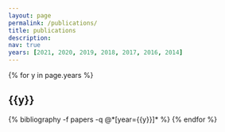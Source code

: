 ```yaml
---
layout: page
permalink: /publications/
title: publications
description:
nav: true
years: [2021, 2020, 2019, 2018, 2017, 2016, 2014]
---
```



<!--Allow to jump to a specific publication and display it a little below top of page, allowing for a headerr-->
<style>
html {
  scroll-padding-top: 100px;
}
</style>

<div class="publications">

{% for y in page.years %}
  <h2 class="year">{{y}}</h2>
  {% bibliography -f papers -q @*[year={{y}}]* %}
{% endfor %}

</div>
